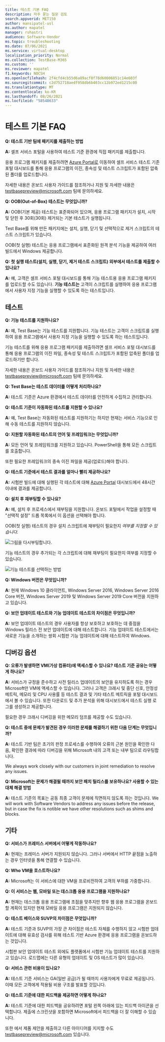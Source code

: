 ```yaml
---
title: 테스트 기본 FAQ
description: 자주 묻는 질문 검토
search.appverid: MET150
author: mansipatel-usl
ms.author: mapatel
manager: rshastri
audience: Software-Vendor
ms.topic: troubleshooting
ms.date: 07/06/2021
ms.service: virtual-desktop
localization_priority: Normal
ms.collection: TestBase-M365
ms.custom: ''
ms.reviewer: mapatel
f1.keywords: NOCSH
ms.openlocfilehash: 2f4cfd4cb55d6a89acf8f78d60006851c14e603f
ms.sourcegitcommit: c2d752718aedf958db6b403cc12b972ed1215c00
ms.translationtype: MT
ms.contentlocale: ko-KR
ms.lasthandoff: 08/26/2021
ms.locfileid: "58548633"
---
```

# <a name="test-base-faq"></a>테스트 기본 FAQ

**Q: 테스트 기반 팀에 패키지를 제출하는 방법**

**A:** 셀프 서비스 포털을 사용하여 테스트 기준 환경에 직접 패키지를 제출합니다.

응용 프로그램 패키지를 제출하려면 [Azure Portal로](https://www.aka.ms/testbaseportal "테스트 기본 홈페이지") 이동하여 셀프 서비스 테스트 기준 포털 대시보드를 통해 응용 프로그램의 이진, 종속성 및 테스트 스크립트가 포함된 압축된 폴더를 업로드합니다. 

자세한 내용은 온보드 사용자 가이드를 참조하거나 지원 및 자세한 내용은 <testbasepreview@microsoft.com> 팀에 문의하세요.

**Q: OOB(Out-of-Box) 테스트는 무엇입니까?**

**A:** OOB(기본 제공) 테스트는 표준화되어 있으며, 응용 프로그램 패키지가 설치, 시작 및 닫힌 후 30회(30회) 제거되는 기본 테스트가 실행됩니다. 

Test Base를 위해 만든 패키지에는 설치, 실행, 닫기 및 선택적으로 제거 스크립트의 테스트 스크립트가 있습니다. 

OOB(첫 실행) 테스트는 응용 프로그램에서 표준화된 원격 분석 기능을 제공하여 여러 빌드에서 Windows 제공합니다.

**Q: 첫 실행 테스트(설치, 실행, 닫기, 제거 테스트 스크립트) 외부에서 테스트를 제출할 수 있나요?**

**A:** 예, 고객은 셀프 서비스  포털 대시보드를 통해 기능 테스트용 응용 프로그램 패키지를 업로드할 수도 있습니다.
**기능 테스트는** 고객이 스크립트를 실행하여 응용 프로그램에서 사용자 지정 기능을 실행할 수 있도록 하는 테스트입니다.


## <a name="testing"></a>테스트

**Q: 기능 테스트를 지원하나요?**

**A:** 예, Test Base는 기능 테스트를 지원합니다. 기능 테스트는 고객이 스크립트를 실행하여 응용 프로그램에서 사용자 지정 기능을 실행할 수 있도록 하는 테스트입니다. 

기능 테스트를 위해 응용 프로그램 패키지를 제출하려면 셀프 서비스 포털 대시보드를 통해 응용 프로그램의 이진 파일, 종속성 및 테스트 스크립트가 포함된 압축된 폴더를 업로드하기만 합니다. 

자세한 내용은 온보드 사용자 가이드를 참조하거나 지원 및 자세한 내용은 <testbasepreview@microsoft.com> 팀에 문의하세요.

**Q: Test Base는 테스트 데이터를 어떻게 처리하나요?**

**A:** 테스트 기준은 Azure 환경에서 테스트 데이터를 안전하게 수집하고 관리합니다. 

**Q: 테스트 기준이 자동화된 테스트를 지원할 수 있나요?**

**A:** 예, Test Base는 자동화된 테스트를 지원하기는 하지만 현재는 서비스 기능으로 인해 수동 테스트를 지원하지 않습니다.

**Q: 지원할 자동화된 테스트의 언어 및 프레임워크는 무엇입니까?**

**A:** 모든 언어 및 프레임워크를 지원하고 있습니다. PowerShell을 통해 모든 스크립트를 호출합니다. 

또한 필요한 프레임워크의 종속 이진 파일을 제공(업로드)해야 합니다.

**Q: 테스트 기준에서 테스트 결과를 얼마나 빨리 제공하나요?**

**A:** 시험판 빌드에 대해 실행된 각 테스트에 대해 [Azure Portal](https://www.aka.ms/testbaseportal "테스트 기본 홈페이지") 대시보드에서 48시간 이내에 결과를 제공합니다.

**Q: 설치 후 재부팅할 수 있나요?**

**A:** 예, 설치 후 프로세스에서 재부팅을 지원합니다. 온보드 포털에서 작업을 설정할 때 "선택적  설정" 드롭 목록에서 이 옵션을 선택해야 합니다.

OOB(첫 실행) 테스트의 경우 설치 스크립트에 재부팅이 필요한지 _여부를 지정할 수 있습니다._

![그림을 다시부팅합니다.](Media/reboot.png)

기능 테스트의 경우 추가되는 각 스크립트에 대해 재부팅이 필요한지 여부를 지정할 수 있습니다.

![기능 테스트를 선택하는 방법](Media/functionalreboot.png)

**Q: Windows 버전은 무엇입니까?**

**A:** 현재 Windows 10 클라이언트, Windows Server 2016, Windows Server 2016 Core 버전, Windows Server 2019 및 Windows Server 2019 Core 버전을 지원하고 있습니다.

**Q: 보안 업데이트 테스트와 기능 업데이트 테스트의 차이점은 무엇입니까?**

**A:** 보안 업데이트 테스트의 경우 **<ins></ins>** 사용자를 항상 보호하고 보호하는 데 중점을 Windows 릴리스 전 보안 업데이트에 대해 테스트합니다. 기능 업데이트 테스트에서는 새로운 기능을 **<ins></ins>** 소개하는 쌍회 시험판 기능 업데이트에 대해 테스트하여 Windows.

## <a name="debugging-options"></a>디버깅 옵션

**Q: 오류가 발생하면 VM(가상 컴퓨터)에 액세스할 수 있나요? 테스트 기준 공유는 어떻게 하나요?**

**A:** 서비스가 규정을 준수하고 사전 릴리스 업데이트의 보안을 유지하도록 하는 경우 Microsoft만 VM에 액세스할 수 있습니다. 그러나 고객은 크래시 및 중단 신호, 안정성 메트릭, 메모리 및 CPU 사용률 등 테스트 결과 및 기타 테스트 메트릭을 포털 대시보드에서 볼 수 있습니다. 또한 다운로드 및 추가 분석을 위해 대시보드에서 테스트 실행 로그를 생성하고 제공합니다. 

필요한 경우 크래시 디버깅을 위한 메모리 덤프를 제공할 수도 있습니다.

**Q: 테스트 중에 문제가 발견된 경우 이러한 문제를 해결하기 위한 다음 단계는 무엇입니까?**

**A:** 테스트 기반 팀은 초기의 판정 프로세스를 수행하여 오류의 근본 원인을 확인한 다음, 확인한 결과에 따라 디버깅을 위해 Microsoft 내의 고객 또는 내부 팀으로 라우팅합니다. 

We always work closely with our customers in joint remediation to resolve any issues. 

**Q: Microsoft는 문제가 해결될 때까지 보안 패치 릴리스를 보유하나요? 사용할 수 있는 대체 해결 방법**

**A:** 테스트 기준의 목표는 공동 최종 고객이 문제에 직면하지 않도록 하는 것입니다. We will work with Software Vendors to address any issues before the release, but in case the fix is notible we have other resolutions such as shims and blocks.

## <a name="miscellaneous"></a>기타

**Q: 서비스가 프레미스 서버에서 어떻게 작동하나요?**

**A:** 현재는 프레미스 서버가 지원되지 않습니다. 그러나 서버에서 HTTP 끝점을 노출하는 경우 인터넷을 통해 연결할 수 있습니다.

**Q: Who VM을 호스트하나요?**

**A:** Microsoft는 이 서비스에 대한 VM을 프로비전하여 고객의 부하를 가중합니다.

**Q: 이 서비스는 웹, 모바일 또는 데스크톱 응용 프로그램을 지원하나요?**

**A:** 현재는 데스크톱 응용 프로그램에 초점을 맞추지만 향후 웹 응용 프로그램을 온보드할 계획이 있지만 현재 모바일 응용 프로그램은 지원되지 않습니다.

**Q: 테스트 베이스와 SUVP의 차이점은 무엇입니까?**

**A:** 테스트 기준과 SUVP의 가장 큰 차이점은 테스트 자체를 수행하지 않고 시험판 업데이트에 대해 유효성 검사를 위해 테스트 기반 Azure 환경에 응용 프로그램을 온보드하는 것입니다. 

시험판 보안 업데이트 테스트 외에도 플랫폼에서 시험판 기능 업데이트 테스트를 지원하고 있습니다. 로드맵에는 다른 유형의 업데이트 및 OS 테스트가 많이 있습니다.

**Q: 서비스 관련 비용이 있나요?**

**A:** 테스트 기준 서비스는 GA(일반 공급)가 될 때까지 사용자에게 무료로 제공됩니다. 이때 모든 고객에게 적용될 비용 구조를 발표할 것입니다. 

**Q: 테스트 기준에 대한 피드백을 제공하면 어떻게 하나요?**

**A:** 테스트 기준에 대한 피드백을  공유하려면 포털 왼쪽 아래에 있는 피드백 아이콘을 선택합니다. 제출에 스크린샷을 포함하면 Microsoft에서 피드백을 더 잘 이해할 수 있습니다. 

또한 에서 제품 제안을 제출하고 다른 아이디어를 지지할 수도 <testbasepreview@microsoft.com> 있습니다.
